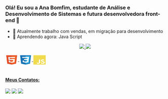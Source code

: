### Olá! Eu sou a Ana Bomfim, estudante de Análise e Desenvolvimento de Sistemas e futura desenvolvedora front-end 👋


- 🔭 Atualmente trabalho com vendas, em migração para desenvolvimento
- 🎯 Aprendendo agora: Java Script

<div align="center">
  <a href="https://github.com/Anaortizbf">
  <img height="180em" src="https://github-readme-stats.vercel.app/api?username=Anaortizbf&show_icons=true&theme=dark&include_all_commits=true&count_private=true"/>
  <img height="180em" src="https://github-readme-stats.vercel.app/api/top-langs/?username=Anaortizbf&layout=compact&langs_count=7&theme=dark"/>
</div>

<div style="display: inline_block"><br>
 
  <img align="center" alt="Ana-HTML" height="30" width="40" src="https://raw.githubusercontent.com/devicons/devicon/master/icons/html5/html5-original.svg">
  <img align="center" alt="Ana-CSS" height="30" width="40" src="https://raw.githubusercontent.com/devicons/devicon/master/icons/css3/css3-original.svg">
   <img align="center" alt="Ana-Js" height="30" width="40" src="https://raw.githubusercontent.com/devicons/devicon/master/icons/javascript/javascript-plain.svg">
</div>

  #
  
 #### Meus Contatos:
  <a href = "mailto:bomfim.anaortiz@gmail.com"><img src="https://img.shields.io/badge/Gmail-D14836?style=for-the-badge&logo=gmail&logoColor=white" target="_blank"></a>
  <a href="https://www.linkedin.com/in/anaortizbomfim/" target="_blank"><img src="https://img.shields.io/badge/-LinkedIn-%230077B5?style=for-the-badge&logo=linkedin&logoColor=white" target="_blank"></a>
  <a href="https://api.whatsapp.com/send?phone=5511987846972&text=Converse%20diretamente%20comigo%20em%20meu%20WhatsApp." target="_blank"><img src="https://img.shields.io/badge/WhatsApp-25D366?style=for-the-badge&logo=whatsapp&logoColor=white" target="_blank"></a>
